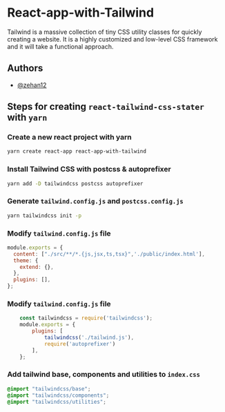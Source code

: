 
# React-app-with-Tailwind

Tailwind is a massive collection of tiny CSS utility classes for quickly creating a website. It is a highly customized and low-level CSS framework and it will take a functional approach.



## Authors

- [@zehan12](https://www.github.com/zehan12)


## Steps for creating `react-tailwind-css-stater` with `yarn`

### Create a new react project with yarn

```sh
yarn create react-app react-app-with-tailwind
```

### Install Tailwind CSS with postcss & autoprefixer

```sh
yarn add -D tailwindcss postcss autoprefixer
```

### Generate `tailwind.config.js` and `postcss.config.js`

```sh
yarn tailwindcss init -p
```

### Modify `tailwind.config.js` file

```js
module.exports = {
  content: ["./src/**/*.{js,jsx,ts,tsx}",'./public/index.html'],
  theme: {
    extend: {},
  },
  plugins: [],
};
```

### Modify `tailwind.config.js` file

```js
    const tailwindcss = require('tailwindcss');
    module.exports = {
        plugins: [
            tailwindcss('./tailwind.js'),
            require('autoprefixer')
        ],
    };
```

### Add tailwind base, components and utilities to `index.css`

```css
@import "tailwindcss/base";
@import "tailwindcss/components";
@import "tailwindcss/utilities";
```

    
